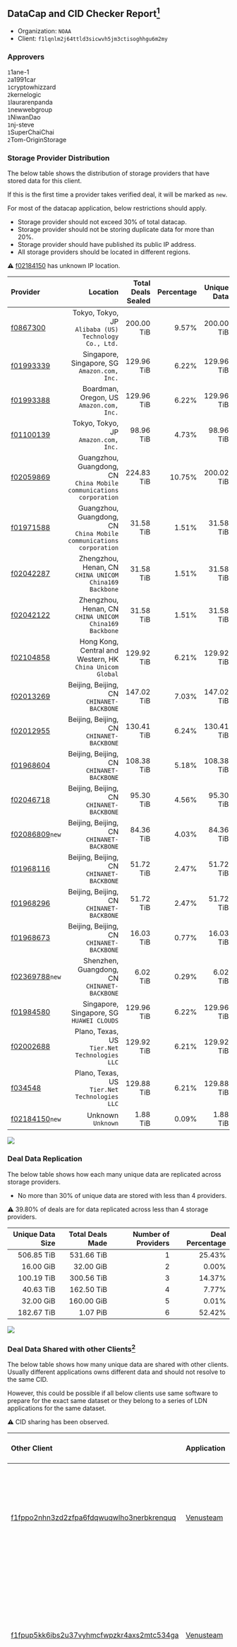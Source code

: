 ## DataCap and CID Checker Report[^1]
 - Organization: `NOAA`
 - Client: `f1lqnlm2j64ttld3sicwvh5jm3ctisoghhgu6m2my`
### Approvers
`1`1ane-1<br/>`2`a1991car<br/>`1`cryptowhizzard<br/>`2`kernelogic<br/>`1`laurarenpanda<br/>`1`newwebgroup<br/>`1`NiwanDao<br/>`1`nj-steve<br/>`1`SuperChaiChai<br/>`2`Tom-OriginStorage

### Storage Provider Distribution
The below table shows the distribution of storage providers that have stored data for this client.

If this is the first time a provider takes verified deal, it will be marked as `new`.

For most of the datacap application, below restrictions should apply.
 - Storage provider should not exceed 30% of total datacap.
 - Storage provider should not be storing duplicate data for more than 20%.
 - Storage provider should have published its public IP address.
 - All storage providers should be located in different regions.

⚠️ [f02184150](https://filfox.info/en/address/f02184150) has unknown IP location.

| Provider                                                    |                                                               Location | Total Deals Sealed | Percentage | Unique Data | Duplicate Deals |
| :---------------------------------------------------------- | ---------------------------------------------------------------------: | -----------------: | ---------: | ----------: | --------------: |
| [f0867300](https://filfox.info/en/address/f0867300)         |               Tokyo, Tokyo, JP<br/>`Alibaba (US) Technology Co., Ltd.` |         200.00 TiB |      9.57% |  200.00 TiB |           0.00% |
| [f01993339](https://filfox.info/en/address/f01993339)       |                        Singapore, Singapore, SG<br/>`Amazon.com, Inc.` |         129.96 TiB |      6.22% |  129.96 TiB |           0.00% |
| [f01993388](https://filfox.info/en/address/f01993388)       |                            Boardman, Oregon, US<br/>`Amazon.com, Inc.` |         129.96 TiB |      6.22% |  129.96 TiB |           0.00% |
| [f01100139](https://filfox.info/en/address/f01100139)       |                                Tokyo, Tokyo, JP<br/>`Amazon.com, Inc.` |          98.96 TiB |      4.73% |   98.96 TiB |           0.00% |
| [f02059869](https://filfox.info/en/address/f02059869)       | Guangzhou, Guangdong, CN<br/>`China Mobile communications corporation` |         224.83 TiB |     10.75% |  200.02 TiB |          11.04% |
| [f01971588](https://filfox.info/en/address/f01971588)       | Guangzhou, Guangdong, CN<br/>`China Mobile communications corporation` |          31.58 TiB |      1.51% |   31.58 TiB |           0.00% |
| [f02042287](https://filfox.info/en/address/f02042287)       |              Zhengzhou, Henan, CN<br/>`CHINA UNICOM China169 Backbone` |          31.58 TiB |      1.51% |   31.58 TiB |           0.00% |
| [f02042122](https://filfox.info/en/address/f02042122)       |              Zhengzhou, Henan, CN<br/>`CHINA UNICOM China169 Backbone` |          31.58 TiB |      1.51% |   31.58 TiB |           0.00% |
| [f02104858](https://filfox.info/en/address/f02104858)       |           Hong Kong, Central and Western, HK<br/>`China Unicom Global` |         129.92 TiB |      6.21% |  129.92 TiB |           0.00% |
| [f02013269](https://filfox.info/en/address/f02013269)       |                           Beijing, Beijing, CN<br/>`CHINANET-BACKBONE` |         147.02 TiB |      7.03% |  147.02 TiB |           0.00% |
| [f02012955](https://filfox.info/en/address/f02012955)       |                           Beijing, Beijing, CN<br/>`CHINANET-BACKBONE` |         130.41 TiB |      6.24% |  130.41 TiB |           0.00% |
| [f01968604](https://filfox.info/en/address/f01968604)       |                           Beijing, Beijing, CN<br/>`CHINANET-BACKBONE` |         108.38 TiB |      5.18% |  108.38 TiB |           0.00% |
| [f02046718](https://filfox.info/en/address/f02046718)       |                           Beijing, Beijing, CN<br/>`CHINANET-BACKBONE` |          95.30 TiB |      4.56% |   95.30 TiB |           0.00% |
| [f02086809](https://filfox.info/en/address/f02086809)`new`  |                           Beijing, Beijing, CN<br/>`CHINANET-BACKBONE` |          84.36 TiB |      4.03% |   84.36 TiB |           0.00% |
| [f01968116](https://filfox.info/en/address/f01968116)       |                           Beijing, Beijing, CN<br/>`CHINANET-BACKBONE` |          51.72 TiB |      2.47% |   51.72 TiB |           0.00% |
| [f01968296](https://filfox.info/en/address/f01968296)       |                           Beijing, Beijing, CN<br/>`CHINANET-BACKBONE` |          51.72 TiB |      2.47% |   51.72 TiB |           0.00% |
| [f01968673](https://filfox.info/en/address/f01968673)       |                           Beijing, Beijing, CN<br/>`CHINANET-BACKBONE` |          16.03 TiB |      0.77% |   16.03 TiB |           0.00% |
| [f02369788](https://filfox.info/en/address/f02369788)`new`  |                        Shenzhen, Guangdong, CN<br/>`CHINANET-BACKBONE` |           6.02 TiB |      0.29% |    6.02 TiB |           0.00% |
| [f01984580](https://filfox.info/en/address/f01984580)       |                           Singapore, Singapore, SG<br/>`HUAWEI CLOUDS` |         129.96 TiB |      6.22% |  129.96 TiB |           0.00% |
| [f02002688](https://filfox.info/en/address/f02002688)       |                       Plano, Texas, US<br/>`Tier.Net Technologies LLC` |         129.92 TiB |      6.21% |  129.92 TiB |           0.00% |
| [f034548](https://filfox.info/en/address/f034548)           |                       Plano, Texas, US<br/>`Tier.Net Technologies LLC` |         129.88 TiB |      6.21% |  129.88 TiB |           0.00% |
| [f02184150](https://filfox.info/en/address/f02184150)`new`  |                                                  Unknown<br/>`Unknown` |           1.88 TiB |      0.09% |    1.88 TiB |           0.00% |

<img src="https://raw.githubusercontent.com/data-preservation-programs/filplus-checker-assets/main/filecoin-project/filecoin-plus-large-datasets/issues/1728/1694757965865.png"/>

### Deal Data Replication
The below table shows how each many unique data are replicated across storage providers.

- No more than 30% of unique data are stored with less than 4 providers.

⚠️ 39.80% of deals are for data replicated across less than 4 storage providers.

| Unique Data Size | Total Deals Made | Number of Providers | Deal Percentage |
| ---------------: | ---------------: | ------------------: | --------------: |
|       506.85 TiB |       531.66 TiB |                   1 |          25.43% |
|        16.00 GiB |        32.00 GiB |                   2 |           0.00% |
|       100.19 TiB |       300.56 TiB |                   3 |          14.37% |
|        40.63 TiB |       162.50 TiB |                   4 |           7.77% |
|        32.00 GiB |       160.00 GiB |                   5 |           0.01% |
|       182.67 TiB |         1.07 PiB |                   6 |          52.42% |

<img src="https://raw.githubusercontent.com/data-preservation-programs/filplus-checker-assets/main/filecoin-project/filecoin-plus-large-datasets/issues/1728/1694757966656.png"/>

### Deal Data Shared with other Clients[^3]
The below table shows how many unique data are shared with other clients.
Usually different applications owns different data and should not resolve to the same CID.

However, this could be possible if all below clients use same software to prepare for the exact same dataset or they belong to a series of LDN applications for the same dataset.

⚠️ CID sharing has been observed.

| Other Client                                                                                                          | Application                                                                               | Total Deals Affected | Unique CIDs | Approvers                                                                                                                                                                                                                        |
| :-------------------------------------------------------------------------------------------------------------------- | :---------------------------------------------------------------------------------------- | -------------------: | ----------: | :------------------------------------------------------------------------------------------------------------------------------------------------------------------------------------------------------------------------------- |
| [f1fppo2nhn3zd2zfpa6fdqwuqwlho3nerbkrenquq](https://filfox.info/en/address/f1fppo2nhn3zd2zfpa6fdqwuqwlho3nerbkrenquq) | [Venusteam](https://github.com/filecoin-project/filecoin-plus-large-datasets/issues/1725) |           695.21 TiB |      12,839 | `2`DaYouGroup<br/>`1`kernelogic<br/>`1`laurarenpanda<br/>`1`liyunzhi-666<br/>`1`mikezli<br/>`2`newwebgroup<br/>`1`SuperChaiChai<br/>`1`sxxfuture-official<br/>`1`Tom-OriginStorage<br/>`1`zcfil                                  |
| [f1fpup5kk6ibs2u37vyhmcfwpzkr4axs2mtc534ga](https://filfox.info/en/address/f1fpup5kk6ibs2u37vyhmcfwpzkr4axs2mtc534ga) | [Venusteam](https://github.com/filecoin-project/filecoin-plus-large-datasets/issues/1726) |           551.54 TiB |      12,839 | `2`Casey-PG<br/>`1`cryptowhizzard<br/>`1`dannyob<br/>`1`DaYouGroup<br/>`1`Fatman13<br/>`2`kernelogic<br/>`2`laurarenpanda<br/>`2`liyunzhi-666<br/>`2`newwebgroup<br/>`2`sxxfuture-official<br/>`1`Tom-OriginStorage<br/>`1`zcfil |
| [f1prfhgkidn3zinxyrjmtke6zxh3xln6mxuc3h4iq](https://filfox.info/en/address/f1prfhgkidn3zinxyrjmtke6zxh3xln6mxuc3h4iq) | [NOAA](https://github.com/filecoin-project/filecoin-plus-large-datasets/issues/1729)      |           325.59 TiB |       6,844 | `1`cryptowhizzard<br/>`1`DaYouGroup<br/>`2`kernelogic<br/>`1`laurarenpanda<br/>`1`newwebgroup<br/>`1`NiwanDao<br/>`1`nj-steve<br/>`1`SuperChaiChai<br/>`1`Tom-OriginStorage<br/>`1`woshidama323                                  |

[^1]: To manually trigger this report, add a comment with text `checker:manualTrigger`

[^2]: Deals from those addresses are combined into this report as they are specified with `checker:manualTrigger`

[^3]: To manually trigger this report with deals from other related addresses, add a comment with text `checker:manualTrigger <other_address_1> <other_address_2> ...`
